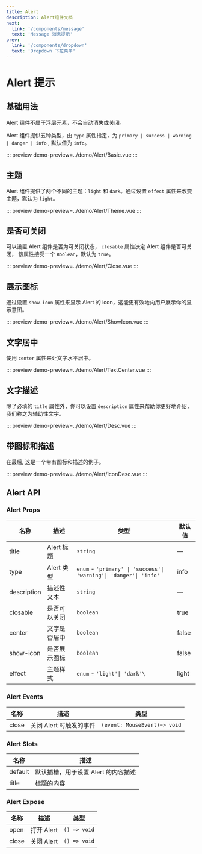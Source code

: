 ```yaml
---
title: Alert
description: Alert组件文档
next:
  link: '/components/message'
  text: 'Message 消息提示'
prev:
  link: '/components/dropdown'
  text: 'Dropdown 下拉菜单'
---
```


# Alert 提示

## 基础用法

Alert 组件不属于浮层元素，不会自动消失或关闭。

Alert 组件提供五种类型，由 `type` 属性指定，为 `primary | success | warning | danger | info` , 默认值为 `info`。

::: preview
demo-preview=../demo/Alert/Basic.vue
:::

## 主题

Alert 组件提供了两个不同的主题：`light` 和 `dark`。通过设置 `effect` 属性来改变主题，默认为 `light`。

::: preview
demo-preview=../demo/Alert/Theme.vue
:::

## 是否可关闭

可以设置 Alert 组件是否为可关闭状态， `closable` 属性决定 Alert 组件是否可关闭， 该属性接受一个 `Boolean`，默认为 `true`。

::: preview
demo-preview=../demo/Alert/Close.vue
:::

## 展示图标

通过设置 `show-icon` 属性来显示 Alert 的 icon，这能更有效地向用户展示你的显示意图。

::: preview
demo-preview=../demo/Alert/ShowIcon.vue
:::

## 文字居中

使用 `center` 属性来让文字水平居中。

::: preview
demo-preview=../demo/Alert/TextCenter.vue
:::

## 文字描述

除了必填的 `title` 属性外，你可以设置 `description` 属性来帮助你更好地介绍，我们称之为辅助性文字。

::: preview
demo-preview=../demo/Alert/Desc.vue
:::

## 带图标和描述

在最后, 这是一个带有图标和描述的例子。

::: preview
demo-preview=../demo/Alert/IconDesc.vue
:::

## Alert API

### Alert Props

| 名称        | 描述         | 类型                                                              | 默认值 |
| ----------- | ------------ | ----------------------------------------------------------------- | ------ |
| title       | Alert 标题   | `string`                                                          | —      |
| type        | Alert 类型   | `enum` - `'primary' \| 'success'\| 'warning'\| 'danger'\| 'info'` | info   |
| description | 描述性文本   | `string`                                                          | —      |
| closable    | 是否可以关闭 | `boolean`                                                         | true   |
| center      | 文字是否居中 | `boolean`                                                         | false  |
| show-icon   | 是否展示图标 | `boolean`                                                         | false  |
| effect      | 主题样式     | `enum` - `'light'\| 'dark'\`                                      | light  |

### Alert Events

| 名称  | 描述                    | 类型                         |
| ----- | ----------------------- | ---------------------------- |
| close | 关闭 Alert 时触发的事件 | `(event: MouseEvent)=> void` |

### Alert Slots

| 名称    | 描述                                |
| ------- | ----------------------------------- |
| default | 默认插槽，用于设置 Alert 的内容描述 |
| title   | 标题的内容                          |

### Alert Expose

| 名称  | 描述       | 类型         |
| ----- | ---------- | ------------ |
| open  | 打开 Alert | `() => void` |
| close | 关闭 Alert | `() => void` |
